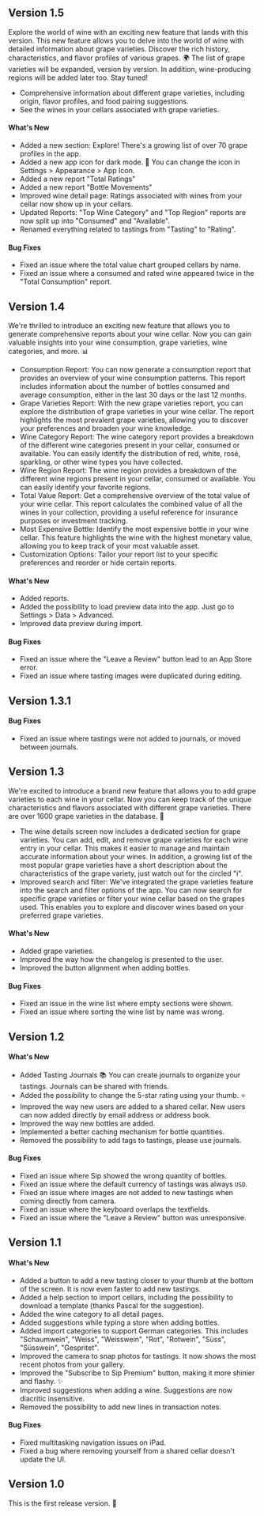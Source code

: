 ## **Version 1.5**

Explore the world of wine with an exciting new feature that lands with this version. This new feature allows you to delve into the world of wine with detailed information about grape varieties. Discover the rich history, characteristics, and flavor profiles of various grapes. 🌍 The list of grape varieties will be expanded, version by version. In addition, wine-producing regions will be added later too. Stay tuned!
- Comprehensive information about different grape varieties, including origin, flavor profiles, and food pairing suggestions.
- See the wines in your cellars associated with grape varieties.

#### What's New
- Added a new section: Explore! There's a growing list of over 70 grape profiles in the app.
- Added a new app icon for dark mode. 🌚 You can change the icon in Settings > Appearance > App Icon.
- Added a new report "Total Ratings"
- Added a new report "Bottle Movements"
- Improved wine detail page: Ratings associated with wines from your cellar now show up in your cellars.
- Updated Reports: "Top Wine Category" and "Top Region" reports are now split up into "Consumed" and "Available".
- Renamed everything related to tastings from "Tasting" to "Rating".

#### Bug Fixes
- Fixed an issue where the total value chart grouped cellars by name.
- Fixed an issue where a consumed and rated wine appeared twice in the "Total Consumption" report.

<!--v-->
## **Version 1.4**

We're thrilled to introduce an exciting new feature that allows you to generate comprehensive reports about your wine cellar. Now you can gain valuable insights into your wine consumption, grape varieties, wine categories, and more. 📊
- Consumption Report: You can now generate a consumption report that provides an overview of your wine consumption patterns. This report includes information about the number of bottles consumed and average consumption, either in the last 30 days or the last 12 months.
- Grape Varieties Report: With the new grape varieties report, you can explore the distribution of grape varieties in your wine cellar. The report highlights the most prevalent grape varieties, allowing you to discover your preferences and broaden your wine knowledge.
- Wine Category Report: The wine category report provides a breakdown of the different wine categories present in your cellar, consumed or available. You can easily identify the distribution of red, white, rosé, sparkling, or other wine types you have collected.
- Wine Region Report: The wine region provides a breakdown of the different wine regions present in your cellar, consumed or available. You can easily identify your favorite regions.
- Total Value Report: Get a comprehensive overview of the total value of your wine cellar. This report calculates the combined value of all the wines in your collection, providing a useful reference for insurance purposes or investment tracking.
- Most Expensive Bottle: Identify the most expensive bottle in your wine cellar. This feature highlights the wine with the highest monetary value, allowing you to keep track of your most valuable asset.
- Customization Options: Tailor your report list to your specific preferences and reorder or hide certain reports.

#### What's New
- Added reports.
- Added the possibility to load preview data into the app. Just go to Settings > Data > Advanced.
- Improved data preview during import.

#### Bug Fixes
- Fixed an issue where the "Leave a Review" button lead to an App Store error.
- Fixed an issue where tasting images were duplicated during editing.

<!--v-->
## **Version 1.3.1**

#### Bug Fixes
- Fixed an issue where tastings were not added to journals, or moved between journals.

<!--v-->
## **Version 1.3**

We're excited to introduce a brand new feature that allows you to add grape varieties to each wine in your cellar. Now you can keep track of the unique characteristics and flavors associated with different grape varieties. There are over 1600 grape varieties in the database. 🍇 
- The wine details screen now includes a dedicated section for grape varieties. You can add, edit, and remove grape varieties for each wine entry in your cellar. This makes it easier to manage and maintain accurate information about your wines. In addition, a growing list of the most popular grape varieties have a short description about the characteristics of the grape variety, just watch out for the circled "i". 
- Improved search and filter: We've integrated the grape varieties feature into the search and filter options of the app. You can now search for specific grape varieties or filter your wine cellar based on the grapes used. This enables you to explore and discover wines based on your preferred grape varieties.

#### What's New
- Added grape varieties.
- Improved the way how the changelog is presented to the user.
- Improved the button alignment when adding bottles.

#### Bug Fixes
- Fixed an issue in the wine list where empty sections were shown.
- Fixed an issue where sorting the wine list by name was wrong.

<!--v-->
## **Version 1.2**

#### What's New
- Added Tasting Journals 📚 You can create journals to organize your tastings. Journals can be shared with friends.
- Added the possibility to change the 5-star rating using your thumb. ⭐️
- Improved the way new users are added to a shared cellar. New users can now added directly by email address or address book.
- Improved the way new bottles are added.
- Implemented a better caching mechanism for bottle quantities.
- Removed the possibility to add tags to tastings, please use journals.

#### Bug Fixes
- Fixed an issue where Sip showed the wrong quantity of bottles.
- Fixed an issue where the default currency of tastings was always `USD`.
- Fixed an issue where images are not added to new tastings when coming directly from camera.
- Fixed an issue where the keyboard overlaps the textfields.
- Fixed an issue where the "Leave a Review" button was unresponsive.

<!--v-->
## **Version 1.1**

#### What's New
- Added a button to add a new tasting closer to your thumb at the bottom of the screen. It is now even faster to add new tastings.
- Added a help section to import cellars, including the possibility to download a template (thanks Pascal for the suggestion).
- Added the wine category to all detail pages.
- Added suggestions while typing a store when adding bottles.
- Added import categories to support German categories. This includes "Schaumwein", "Weiss", "Weisswein", "Rot", "Rotwein", "Süss", "Süsswein", "Gespritet".
- Improved the camera to snap photos for tastings. It now shows the most recent photos from your gallery.
- Improved the "Subscribe to Sip Premium" button, making it more shinier and flashy. ✨
- Improved suggestions when adding a wine. Suggestions are now diacritic insensitive.
- Removed the possibility to add new lines in transaction notes.

#### Bug Fixes
- Fixed multitasking navigation issues on iPad.
- Fixed a bug where removing yourself from a shared cellar doesn't update the UI.

<!--v-->
## **Version 1.0**

This is the first release version. 🎉
